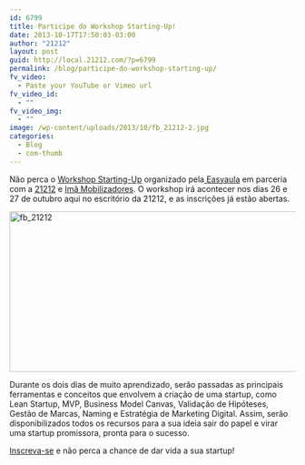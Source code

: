 ```yaml
---
id: 6799
title: Participe do Workshop Starting-Up!
date: 2013-10-17T17:50:03-03:00
author: "21212"
layout: post
guid: http://local.21212.com/?p=6799
permalink: /blog/participe-do-workshop-starting-up/
fv_video:
  - Paste your YouTube or Vimeo url
fv_video_id:
  - ""
fv_video_img:
  - ""
image: /wp-content/uploads/2013/10/fb_21212-2.jpg
categories:
  - Blog
  - com-thumb
---
```

<p dir="ltr">
  Não perca o <a href="http://esy.la/17w6TKH">Workshop Starting-Up</a> organizado pela<a href="http://www.easyaula.com.br/"> Easyaula</a> em parceria com a <a href="http://local.21212.com">21212</a> e <a href="https://www.facebook.com/ima.mobilizadores?directed_target_id=0">Imã Mobilizadores</a>. O workshop irá acontecer nos dias 26 e 27 de outubro aqui no escritório da 21212, e as inscrições já estão abertas.
</p>

<p dir="ltr">
  <a href="http://local.21212.com/wp-content/uploads/2013/10/fb_212121.jpg"><img class="aligncenter size-full wp-image-6802" alt="fb_21212" src="http://local.21212.com/wp-content/uploads/2013/10/fb_212121.jpg" width="540" height="282" srcset="http://localhost:8080/wp-content/uploads/2013/10/fb_212121.jpg 540w, http://localhost:8080/wp-content/uploads/2013/10/fb_212121-300x156.jpg 300w" sizes="(max-width: 540px) 100vw, 540px" /></a>
</p>

<p dir="ltr">
  Durante os dois dias de muito aprendizado, serão passadas as principais ferramentas e conceitos que envolvem a criação de uma startup, como Lean Startup, MVP, Business Model Canvas, Validação de Hipóteses, Gestão de Marcas, Naming e Estratégia de Marketing Digital. Assim, serão disponibilizados todos os recursos para a sua ideia sair do papel e virar uma startup promissora, pronta para o sucesso.
</p>

[Inscreva-se](http://esy.la/17w6TKH) e não perca a chance de dar vida a sua startup!

&nbsp;